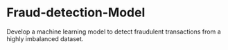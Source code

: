 # Fraud-detection-Model
Develop a machine learning model to detect fraudulent transactions from a highly imbalanced dataset.
